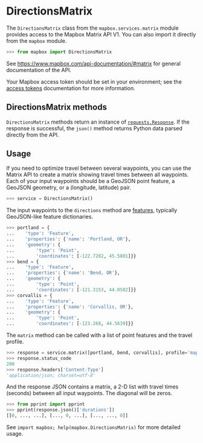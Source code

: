 # DirectionsMatrix

The `DirectionsMatrix` class from the `mapbox.services.matrix` module provides
access to the Mapbox Matrix API V1. You can also import it directly from the
`mapbox` module.

```python
>>> from mapbox import DirectionsMatrix

```

See https://www.mapbox.com/api-documentation/#matrix for general documentation
of the API.

Your Mapbox access token should be set in your environment; see the [access
tokens](access_tokens.md) documentation for more information.

## DirectionsMatrix methods

`DirectionsMatrix` methods return an instance of
[`requests.Response`](http://docs.python-requests.org/en/latest/api/#requests.Response).
If the response is successful, the `json()` method returns Python data parsed
directly from the API.

## Usage

If you need to optimize travel between several waypoints, you can use the
Matrix API to create a matrix showing travel times between all waypoints. Each
of your input waypoints should be a GeoJSON point feature, a GeoJSON geometry,
or a (longitude, latitude) pair.

```python
>>> service = DirectionsMatrix()

```

The input waypoints to the `directions` method are
[features](input_features.md), typically GeoJSON-like feature dictionaries.

```python
>>> portland = {
...    'type': 'Feature',
...    'properties': {'name': 'Portland, OR'},
...    'geometry': {
...        'type': 'Point',
...        'coordinates': [-122.7282, 45.5801]}}
>>> bend = {
...    'type': 'Feature',
...    'properties': {'name': 'Bend, OR'},
...    'geometry': {
...        'type': 'Point',
...        'coordinates': [-121.3153, 44.0582]}}
>>> corvallis = {
...    'type': 'Feature',
...    'properties': {'name': 'Corvallis, OR'},
...    'geometry': {
...        'type': 'Point',
...        'coordinates': [-123.268, 44.5639]}}

```

The `matrix` method can be called with a list of point features and the
travel profile.

```python
>>> response = service.matrix([portland, bend, corvallis], profile='mapbox/driving')
>>> response.status_code
200
>>> response.headers['Content-Type']
'application/json; charset=utf-8'

```

And the response JSON contains a matrix, a 2-D list with travel times (seconds)
between all input waypoints. The diagonal will be zeros.

```python
>>> from pprint import pprint
>>> pprint(response.json()['durations'])
[[0, ..., ...], [..., 0, ...], [..., ..., 0]]

```

See ``import mapbox; help(mapbox.DirectionsMatrix)`` for more detailed usage.
